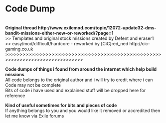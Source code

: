 # Code Dump
<br>
<b> Original thread http://www.exilemod.com/topic/12072-update32-dms-bandit-missions-either-new-or-reworked/?page=1 </b><br>
>>	Templates and original stock missions created by Defent and eraser1<br>
>>	easy/mod/difficult/hardcore - reworked by [CiC]red_ned http://cic-gaming.co.uk<br>
>>>>>>>>>>>>>>>>>>>>>>>>>>>>>>>>>>>>>>>>>>>>>>>>>>>>>>>>>>>>>>>>>>>>>>>>>>>>>>>>>

<b>Code dumps of things i found from around the internet which help build missions</b><br>
All code belongs to the original author and i will try to credit where i can<br>
Code may not be complete <br>
Bits of code i have used and explained stuff will be dropped here for reference <br>


<b>Kind of useful sometimes for bits and pieces of code</b><br>
If anything belongs to you and you would like it removed or accredited then let me know via Exile forums<br>
